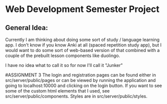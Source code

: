 # Web Development Semester Project

## General Idea:
Currently I am thinking about doing some sort of study / language learning app. I don't know if you know Anki at all (spaced repetition study app), but I would want to do some sort of web-based version of that combined with a couple of the prebuilt lesson components like duolingo.

I have no idea what to call it so for now I'll call it "Junker"

#ASSIGNMENT 3
The login and registration pages can be found either in src/server/public/pages or can be viewed by running the application and going to localhost:10000 and clicking on the login button. If you want to see some of the custom html elements that I used, see src/server/public/components. Styles are in src/server/public/styles.
